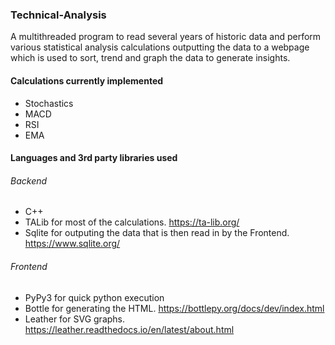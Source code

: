 ### Technical-Analysis

A multithreaded program to read several years of historic data and perform various statistical analysis calculations outputting the data to a webpage which is used to sort, trend and graph the data to generate insights.

#### Calculations currently implemented

- Stochastics
- MACD
- RSI
- EMA

#### Languages and 3rd party libraries used

###### Backend
* C++
* TALib for most of the calculations. https://ta-lib.org/
* Sqlite for outputing the data that is then read in by the Frontend. https://www.sqlite.org/

###### Frontend
* PyPy3 for quick python execution
* Bottle for generating the HTML. https://bottlepy.org/docs/dev/index.html
* Leather for SVG graphs. https://leather.readthedocs.io/en/latest/about.html
